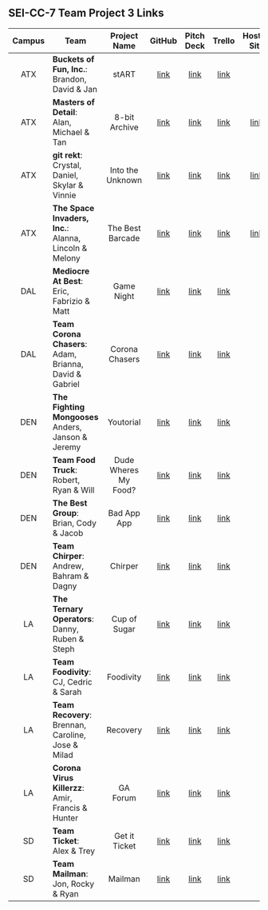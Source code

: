 ## SEI-CC-7 Team Project 3 Links

| Campus | Team | Project Name | GitHub | Pitch Deck | Trello | Hosted Site |
|:---:|---|:---:|:---:|:---:|:---:|:---:|
| ATX | **Buckets of Fun, Inc.**:<br>Brandon, David & Jan | stART | [link](https://github.com/bcarteratx/stART) | [link](https://docs.google.com/presentation/d/1jASGUhKNJj_ZXgjvg_JTa2wIBtgn08j0UMqNh-T35NU/edit?usp=sharing) | [link](https://trello.com/b/HmPkxqTp/project-3-start) |  |
| ATX | **Masters of Detail**:<br>Alan, Michael & Tan | 8-bit Archive | [link](https://github.com/zeroxposur18/8-bit-archive) | [link](https://docs.google.com/presentation/d/1muVt_wu6NYyIGrlFx8TLKlcdeXdpLRrIhugt0gI5g-M/edit) | [link](https://trello.com/b/8ada8teB/8-bit-archive) | [link](https://eight-bit-archive.herokuapp.com/) |
| ATX | **git rekt**:<br>Crystal, Daniel, Skylar & Vinnie | Into the Unknown | [link](https://github.com/skylarw19/into-the-unknown) | [link](https://docs.google.com/presentation/d/1F2G04evX0BmMGqMCc2Yb9t2rzO96rOqaQJfTJqxVAio/edit) | [link](https://trello.com/b/dcMyTCvB/into-the-unknown-travel-app) | [link](https://into-the-unknown.herokuapp.com/) |
| ATX | **The Space Invaders, Inc.**:<br>Alanna, Lincoln & Melony | The Best Barcade | [link](https://github.com/lincolnyouree/the-best-barcade) | [link](https://www.canva.com/design/DAD2uw3TBuM/C8VjuKRj6oMPGVV8BHRfVg/view?utm_content=DAD2uw3TBuM&utm_campaign=designshare&utm_medium=link&utm_source=sharebutton) | [link](https://trello.com/b/o3Ybyxxe/the-best-barcade-group-project) | [link](https://thebestbarcade.herokuapp.com/) |
| DAL | **Mediocre At Best**:<br>Eric, Fabrizio & Matt | Game Night | [link](https://github.com/fabo22/game-night) | [link](https://docs.google.com/presentation/d/1DImZYr3uk_slKnOq_oa1F8sVz4dm_jGRtWGQ4qI0CDk/edit#slide=id.g81980de0f9_1_10) | [link](https://trello.com/b/CcQ3NIES/game-night) |  |
| DAL | **Team Corona Chasers**:<br>Adam, Brianna, David & Gabriel | Corona Chasers | [link](https://github.com/fastlane27/corona_chasers) | [link](https://docs.google.com/presentation/d/1noLgtjdykNEnYnto8MV6YupzmeW0bvVheTPSSVmq8po/edit#slide=id.p) | [link](https://trello.com/b/EabfkLvn/corona-chasers) |  |
| DEN | **The Fighting Mongooses**<br>Anders, Janson & Jeremy | Youtorial | [link](https://github.com/jayjaybunce/Youtorial) | [link](https://docs.google.com/presentation/d/19zEU3bExnJVvkklwoBY03tyhO_nG7bHhOA_b78741qY/edit#slide=id.gc6f73a04f_0_0) | [link](https://trello.com/b/QrcG9Mte/project-3) |  |
| DEN | **Team Food Truck**:<br>Robert, Ryan & Will | Dude Wheres My Food? | [link](https://github.com/rjohnson0707/Dude-Wheres-My-Food) | [link](https://docs.google.com/presentation/d/10DB-fqKQSFhlRxq1TSZorTY3t-Ms-8croYkJEURvr38/edit#slide=id.p) | [link](https://trello.com/b/GhvVigkN/food-truck-tracker) |  |
| DEN | **The Best Group**:<br>Brian, Cody & Jacob | Bad App App | [link](https://github.com/brianbellini/bad_app_app) | [link](https://docs.google.com/presentation/d/1fcqI8YcUExeqlxLOi6gl843j50fqCdhSCQAcK9YTn9Y/edit) | [link](https://trello.com/b/9h6jCBzr) |  |
| DEN | **Team Chirper**:<br>Andrew, Bahram & Dagny | Chirper | [link](https://github.com/movlan/SEI-project-3-Chirper) | [link](https://docs.google.com/presentation/d/1ZSFpIqyOH1AXC9Zd84ja_e52ucpV_hUMQE5bWe_cp8U/edit#slide=id.g35f391192_00) | [link](https://trello.com/b/6qgKzTlm/chirper) |  |
| LA | **The Ternary Operators**:<br>Danny, Ruben & Steph | Cup of Sugar | [link](https://github.com/skimalee/cup-of-sugar) | [link](https://drive.google.com/file/d/1c89P00TVdw-Nqty0L5bC9RIObVNKEbeR/view) |  [link](https://trello.com/b/ZQiZX0Sl/cup-of-sugar) |  |
| LA | **Team Foodivity**:<br>CJ, Cedric & Sarah | Foodivity | [link](https://github.com/ccrisolo/Foodivity) | [link](https://docs.google.com/presentation/d/144b0TG9-I7lBSYJDO5tDQmlq8K5yqnCdmhxTYlBaMGc/edit#slide=id.g251622d556_0_42) | [link](https://trello.com/b/CMhFaVEc) |  |
| LA | **Team Recovery**:<br>Brennan, Caroline, Jose & Milad | Recovery | [link](https://github.com/Chariot7/recovery) | [link](https://docs.google.com/presentation/d/1K5ZJkF4MmetE6jlGCA4KSX09QP7zpad-oKhemmi836Q/edit?ts=5e743bbf#slide=id.p) | [link](https://trello.com/b/uG9P0yHg/recovery) |  |
| LA | **Corona Virus Killerzz**:<br>Amir, Francis & Hunter | GA Forum | [link](https://github.com/francismel/project_3) | [link](https://drive.google.com/file/d/1lrnmjVDOOoFeXzDFUyNWzWP_iFChF4zV/view) | [link](https://trello.com/b/2ZjmA4t4/project-3-social-forums) |  |
| SD | **Team Ticket**:<br>Alex & Trey | Get it Ticket | [link](https://github.com/tshuldberg/get-it-ticket) | [link](https://docs.google.com/presentation/d/1-xNMen5sec_vtIxDnHCOFc-dyG26UjPlSITpUQhCVa8/edit#slide=id.p) | [link](https://trello.com/b/OLK8h098/project-3) |  |
| SD | **Team Mailman**:<br>Jon, Rocky & Ryan | Mailman | [link](https://github.com/RyanBranco/Mailman) | [link](https://docs.google.com/presentation/d/1lY9jwsaxmT8gTmNoaJnirnhIsBUqmHBgHC8d7zBj7tI/edit#slide=id.g25f6af9dd6_0_0) | [link](https://trello.com/b/t7izR4F0/mailman-app) |  |